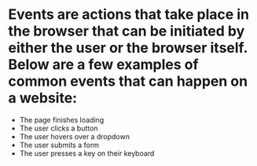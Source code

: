 # Events are actions that take place in the browser that can be initiated by either the user or the browser itself. Below are a few examples of common events that can happen on a website:

   * The page finishes loading
   * The user clicks a button
   * The user hovers over a dropdown
   * The user submits a form
   * The user presses a key on their keyboard
